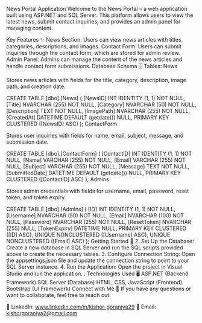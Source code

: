 News Portal Application
Welcome to the News Portal – a web application built using ASP.NET and SQL Server. This platform allows users to view the latest news, submit contact inquiries, and provides an admin panel for managing content.

Key Features ✨
News Section: Users can view news articles with titles, categories, descriptions, and images.
Contact Form: Users can submit inquiries through the contact form, which are stored for admin review.
Admin Panel: Admins can manage the content of the news articles and handle contact form submissions.
Database Schema 🗄
Tables:
News

Stores news articles with fields for the title, category, description, image path, and creation date.

CREATE TABLE [dbo].[News] (
    [NewsID]      INT            IDENTITY (1, 1) NOT NULL,
    [Title]       NVARCHAR (255) NOT NULL,
    [Category]    NVARCHAR (50)  NOT NULL,
    [Description] TEXT           NOT NULL,
    [ImagePath]   NVARCHAR (255) NOT NULL,
    [CreatedAt]   DATETIME       DEFAULT (getdate()) NULL,
    PRIMARY KEY CLUSTERED ([NewsID] ASC)
);
ContactForm

Stores user inquiries with fields for name, email, subject, message, and submission date.

CREATE TABLE [dbo].[ContactForm] (
    [ContactID]     INT           IDENTITY (1, 1) NOT NULL,
    [Name]          VARCHAR (255) NOT NULL,
    [Email]         VARCHAR (255) NOT NULL,
    [Subject]       VARCHAR (255) NOT NULL,
    [Message]       TEXT          NOT NULL,
    [SubmittedDate] DATETIME      DEFAULT (getdate()) NULL,
    PRIMARY KEY CLUSTERED ([ContactID] ASC)
);
Admins

Stores admin credentials with fields for username, email, password, reset token, and token expiry.

CREATE TABLE [dbo].[Admins] (
    [ID]          INT            IDENTITY (1, 1) NOT NULL,
    [Username]    NVARCHAR (50)  NOT NULL,
    [Email]       NVARCHAR (100) NOT NULL,
    [Password]    NVARCHAR (255) NOT NULL,
    [ResetToken]  NVARCHAR (255) NULL,
    [TokenExpiry] DATETIME       NULL,
    PRIMARY KEY CLUSTERED ([ID] ASC),
    UNIQUE NONCLUSTERED ([Username] ASC),
    UNIQUE NONCLUSTERED ([Email] ASC)
);
Getting Started 🚀
2. Set Up the Database:
Create a new database in SQL Server and run the SQL scripts provided above to create the necessary tables.
3. Configure Connection String:
Open the appsettings.json file and update the connection string to point to your SQL Server instance.
4. Run the Application:
Open the project in Visual Studio and run the application.
.
Technologies Used 🖥
ASP.NET (Backend Framework)
SQL Server (Database)
HTML, CSS, JavaScript (Frontend)
Bootstrap (UI Framework)
Connect with Me 🔗
If you have any questions or want to collaborate, feel free to reach out:

💼 LinkedIn: www.linkedin.com/in/kishor-goraniya29
📧 Email: kishorgoraniya2@gmail.com
